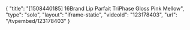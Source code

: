 {
    "title": "[1508440185] 16Brand Lip Parfait TriPhase Gloss  Pink Mellow",
    "type": "solo",
    "layout": "iframe-static",
    "videoId": "123178403",
    "url": "\/tvpembed\/123178403"
}